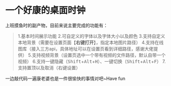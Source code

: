 # 一个好康的桌面时钟

上班摸鱼时的副产物，目前来说主要完成的功能有：
 >1.基本时间展示功能
 >2.可自定义的字体以及字体大小以及颜色
 >3.支持自定义本地背景（需要在设置页面【**右键打开**】，指定本地图片路径）
 >4.支持在线图库（接入三方api，具体地址可以在设置页看到详细路径，感谢大佬提供）
 >5.支持视频背景（设置页选中一个带有视频的文件路径，默认自带一个视频）
 >6.支持一键隐藏（<kbd>Shift</kbd>+<kbd>Alt</kbd>+<kbd>H</kbd>）、一键切换（<kbd>Shift</kbd>+<kbd>Alt</kbd>+<kbd>F</kbd>）
 >7.支持置顶以及取消（右键设置）

 一边敲代码一遍康老婆也是一件很愉快的事情对吧~Have fun
